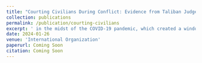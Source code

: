 ```yaml
---
title: "Courting Civilians During Conflict: Evidence from Taliban Judges in Afghanistan"
collection: publications
permalink: /publication/courting-civilians
excerpt: ' in the midst of the COVID-19 pandemic, which created a window of opportunity for dictators to use force against opposition figures under the auspice of public health.' 
date: 2024-01-26
venue: 'International Organization'
paperurl: Coming Soon
citation: Coming Soon
---
```



